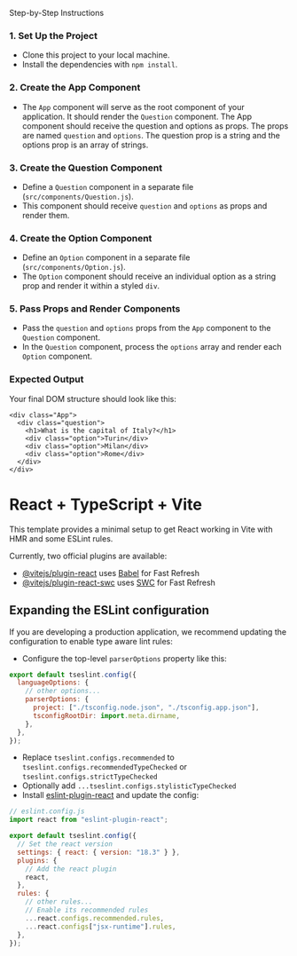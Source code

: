 Step-by-Step Instructions

### 1. Set Up the Project

- Clone this project to your local machine.
- Install the dependencies with `npm install`.

### 2. Create the App Component

- The `App` component will serve as the root component of your application. It should render the `Question` component. The App component should receive the question and options as props. The props are named `question` and `options`. The question prop is a string and the options prop is an array of strings.

### 3. Create the Question Component

- Define a `Question` component in a separate file (`src/components/Question.js`).
- This component should receive `question` and `options` as props and render them.

### 4. Create the Option Component

- Define an `Option` component in a separate file (`src/components/Option.js`).
- The `Option` component should receive an individual option as a string prop and render it within a styled `div`.

### 5. Pass Props and Render Components

- Pass the `question` and `options` props from the `App` component to the `Question` component.
- In the `Question` component, process the `options` array and render each `Option` component.

### Expected Output

Your final DOM structure should look like this:

```
<div class="App">
  <div class="question">
    <h1>What is the capital of Italy?</h1>
    <div class="option">Turin</div>
    <div class="option">Milan</div>
    <div class="option">Rome</div>
  </div>
</div>
```

# React + TypeScript + Vite

This template provides a minimal setup to get React working in Vite with HMR and some ESLint rules.

Currently, two official plugins are available:

- [@vitejs/plugin-react](https://github.com/vitejs/vite-plugin-react/blob/main/packages/plugin-react/README.md) uses [Babel](https://babeljs.io/) for Fast Refresh
- [@vitejs/plugin-react-swc](https://github.com/vitejs/vite-plugin-react-swc) uses [SWC](https://swc.rs/) for Fast Refresh

## Expanding the ESLint configuration

If you are developing a production application, we recommend updating the configuration to enable type aware lint rules:

- Configure the top-level `parserOptions` property like this:

```js
export default tseslint.config({
  languageOptions: {
    // other options...
    parserOptions: {
      project: ["./tsconfig.node.json", "./tsconfig.app.json"],
      tsconfigRootDir: import.meta.dirname,
    },
  },
});
```

- Replace `tseslint.configs.recommended` to `tseslint.configs.recommendedTypeChecked` or `tseslint.configs.strictTypeChecked`
- Optionally add `...tseslint.configs.stylisticTypeChecked`
- Install [eslint-plugin-react](https://github.com/jsx-eslint/eslint-plugin-react) and update the config:

```js
// eslint.config.js
import react from "eslint-plugin-react";

export default tseslint.config({
  // Set the react version
  settings: { react: { version: "18.3" } },
  plugins: {
    // Add the react plugin
    react,
  },
  rules: {
    // other rules...
    // Enable its recommended rules
    ...react.configs.recommended.rules,
    ...react.configs["jsx-runtime"].rules,
  },
});
```
